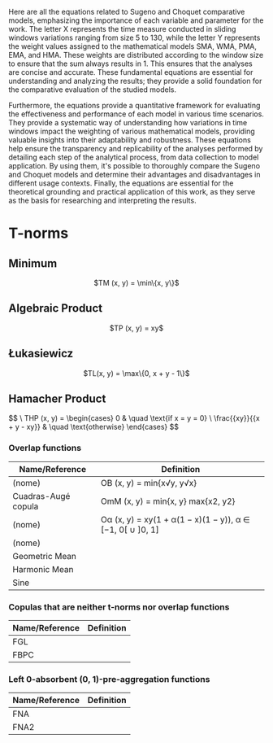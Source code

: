 Here are all the equations related to Sugeno and Choquet comparative models, emphasizing the importance of each variable and parameter for the work. The letter X represents the time measure conducted in sliding windows variations ranging from size 5 to 130, while the letter Y represents the weight values assigned to the mathematical models SMA, WMA, PMA, EMA, and HMA. These weights are distributed according to the window size to ensure that the sum always results in 1. This ensures that the analyses are concise and accurate. These fundamental equations are essential for understanding and analyzing the results; they provide a solid foundation for the comparative evaluation of the studied models.

Furthermore, the equations provide a quantitative framework for evaluating the effectiveness and performance of each model in various time scenarios. They provide a systematic way of understanding how variations in time windows impact the weighting of various mathematical models, providing valuable insights into their adaptability and robustness. These equations help ensure the transparency and replicability of the analyses performed by detailing each step of the analytical process, from data collection to model application. By using them, it's possible to thoroughly compare the Sugeno and Choquet models and determine their advantages and disadvantages in different usage contexts. Finally, the equations are essential for the theoretical grounding and practical application of this work, as they serve as the basis for researching and interpreting the results.


# T-norms

## Minimum  
<p align="center">$TM (x, y) = \min\{x, y\}$ </p>

## Algebraic Product  
<p align="center">$TP (x, y) = xy$ </p>

## Łukasiewicz 
<p align="center">$TL(x, y) = \max\{0, x + y - 1\}$ </p>

## Hamacher Product
$$
\ THP (x, y) =
  \begin{cases}
    0       & \quad \text{if x = y = 0} \\
    \frac{{xy}}{{x + y - xy}}  & \quad \text{otherwise} 
  \end{cases}
\$$

### Overlap functions
| Name/Reference  | Definition |
| ------------- | ------------- |
| (nome)  | OB (x, y) = min{x√y, y√x} |
| Cuadras-Augé copula   | OmM (x, y) = min{x, y} max{x2, y2}  |
| (nome) |  Oα (x, y) = xy(1 + α(1 − x)(1 − y)),  α ∈ [−1, 0[ ∪ ]0, 1] |
| (nome) | 
| Geometric Mean |
| Harmonic Mean |
| Sine |

### Copulas that are neither t-norms nor overlap functions
| Name/Reference  | Definition |
| ------------- | ------------- |
| FGL  |   |
| FBPC  |  |



### Left 0-absorbent (0, 1)-pre-aggregation functions
| Name/Reference  | Definition |
| ------------- | ------------- |
| FNA  |   |
| FNA2 |  |
